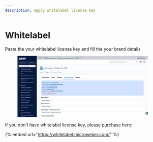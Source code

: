 ```yaml
---
description: Apply whitelabel license key
---
```


# Whitelabel

Paste the your whitelabel license key and fill the your brand details

<figure><img src="../../../.gitbook/assets/Screen Shot 2023-01-04 at 13.49.17.png" alt=""><figcaption></figcaption></figure>

If you don't have whitelabel license key, please purchase here:

{% embed url="https://whitelabel.microweber.com/" %}
